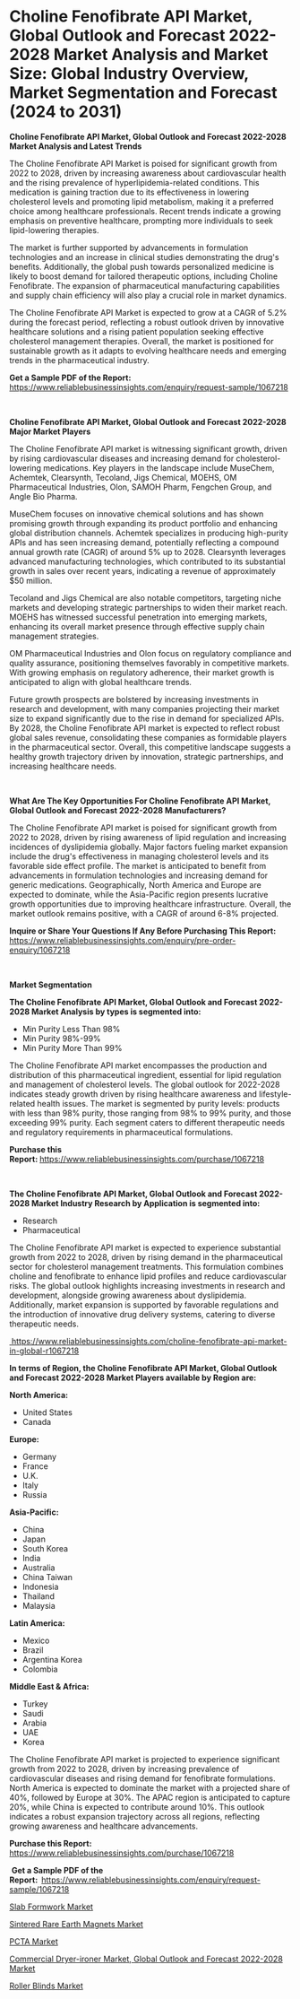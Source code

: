 <p><h1>Choline Fenofibrate API Market, Global Outlook and Forecast 2022-2028 Market Analysis and Market Size: Global Industry Overview, Market Segmentation and Forecast (2024 to 2031)</h1></p><p><strong>Choline Fenofibrate API Market, Global Outlook and Forecast 2022-2028 Market Analysis and Latest Trends</strong></p>
<p><p>The Choline Fenofibrate API Market is poised for significant growth from 2022 to 2028, driven by increasing awareness about cardiovascular health and the rising prevalence of hyperlipidemia-related conditions. This medication is gaining traction due to its effectiveness in lowering cholesterol levels and promoting lipid metabolism, making it a preferred choice among healthcare professionals. Recent trends indicate a growing emphasis on preventive healthcare, prompting more individuals to seek lipid-lowering therapies.</p><p>The market is further supported by advancements in formulation technologies and an increase in clinical studies demonstrating the drug's benefits. Additionally, the global push towards personalized medicine is likely to boost demand for tailored therapeutic options, including Choline Fenofibrate. The expansion of pharmaceutical manufacturing capabilities and supply chain efficiency will also play a crucial role in market dynamics. </p><p>The Choline Fenofibrate API Market is expected to grow at a CAGR of 5.2% during the forecast period, reflecting a robust outlook driven by innovative healthcare solutions and a rising patient population seeking effective cholesterol management therapies. Overall, the market is positioned for sustainable growth as it adapts to evolving healthcare needs and emerging trends in the pharmaceutical industry.</p></p>
<p><strong>Get a Sample PDF of the Report:&nbsp;</strong> <a href="https://www.reliablebusinessinsights.com/enquiry/request-sample/1067218?utm_campaign=1732&utm_medium=2&utm_source=Github&utm_content=ia&utm_term=29102024&utm_id=choline-fenofibrate-api-market-global-outlook-and-forecast-2022-2028">https://www.reliablebusinessinsights.com/enquiry/request-sample/1067218</a></p>
<p>&nbsp;</p>
<p><strong>Choline Fenofibrate API Market, Global Outlook and Forecast 2022-2028 Major Market Players</strong></p>
<p><p>The Choline Fenofibrate API market is witnessing significant growth, driven by rising cardiovascular diseases and increasing demand for cholesterol-lowering medications. Key players in the landscape include MuseChem, Achemtek, Clearsynth, Tecoland, Jigs Chemical, MOEHS, OM Pharmaceutical Industries, Olon, SAMOH Pharm, Fengchen Group, and Angle Bio Pharma. </p><p>MuseChem focuses on innovative chemical solutions and has shown promising growth through expanding its product portfolio and enhancing global distribution channels. Achemtek specializes in producing high-purity APIs and has seen increasing demand, potentially reflecting a compound annual growth rate (CAGR) of around 5% up to 2028. Clearsynth leverages advanced manufacturing technologies, which contributed to its substantial growth in sales over recent years, indicating a revenue of approximately $50 million.</p><p>Tecoland and Jigs Chemical are also notable competitors, targeting niche markets and developing strategic partnerships to widen their market reach. MOEHS has witnessed successful penetration into emerging markets, enhancing its overall market presence through effective supply chain management strategies.</p><p>OM Pharmaceutical Industries and Olon focus on regulatory compliance and quality assurance, positioning themselves favorably in competitive markets. With growing emphasis on regulatory adherence, their market growth is anticipated to align with global healthcare trends.</p><p>Future growth prospects are bolstered by increasing investments in research and development, with many companies projecting their market size to expand significantly due to the rise in demand for specialized APIs. By 2028, the Choline Fenofibrate API market is expected to reflect robust global sales revenue, consolidating these companies as formidable players in the pharmaceutical sector. Overall, this competitive landscape suggests a healthy growth trajectory driven by innovation, strategic partnerships, and increasing healthcare needs.</p></p>
<p>&nbsp;</p>
<p><strong>What Are The Key Opportunities For Choline Fenofibrate API Market, Global Outlook and Forecast 2022-2028 Manufacturers?</strong></p>
<p><p>The Choline Fenofibrate API market is poised for significant growth from 2022 to 2028, driven by rising awareness of lipid regulation and increasing incidences of dyslipidemia globally. Major factors fueling market expansion include the drug's effectiveness in managing cholesterol levels and its favorable side effect profile. The market is anticipated to benefit from advancements in formulation technologies and increasing demand for generic medications. Geographically, North America and Europe are expected to dominate, while the Asia-Pacific region presents lucrative growth opportunities due to improving healthcare infrastructure. Overall, the market outlook remains positive, with a CAGR of around 6-8% projected.</p></p>
<p><strong>Inquire or Share Your Questions If Any Before Purchasing This Report:</strong> <a href="https://www.reliablebusinessinsights.com/enquiry/pre-order-enquiry/1067218?utm_campaign=1732&utm_medium=2&utm_source=Github&utm_content=ia&utm_term=29102024&utm_id=choline-fenofibrate-api-market-global-outlook-and-forecast-2022-2028">https://www.reliablebusinessinsights.com/enquiry/pre-order-enquiry/1067218</a></p>
<p>&nbsp;</p>
<p><strong>Market Segmentation</strong></p>
<p><strong>The Choline Fenofibrate API Market, Global Outlook and Forecast 2022-2028 Market Analysis by types is segmented into:</strong></p>
<p><ul><li>Min Purity Less Than 98%</li><li>Min Purity 98%-99%</li><li>Min Purity More Than 99%</li></ul></p>
<p><p>The Choline Fenofibrate API market encompasses the production and distribution of this pharmaceutical ingredient, essential for lipid regulation and management of cholesterol levels. The global outlook for 2022-2028 indicates steady growth driven by rising healthcare awareness and lifestyle-related health issues. The market is segmented by purity levels: products with less than 98% purity, those ranging from 98% to 99% purity, and those exceeding 99% purity. Each segment caters to different therapeutic needs and regulatory requirements in pharmaceutical formulations.</p></p>
<p><strong>Purchase this Report:&nbsp;</strong><a href="https://www.reliablebusinessinsights.com/purchase/1067218?utm_campaign=1732&utm_medium=2&utm_source=Github&utm_content=ia&utm_term=29102024&utm_id=choline-fenofibrate-api-market-global-outlook-and-forecast-2022-2028">https://www.reliablebusinessinsights.com/purchase/1067218</a></p>
<p>&nbsp;</p>
<p><strong>The Choline Fenofibrate API Market, Global Outlook and Forecast 2022-2028 Market Industry Research by Application is segmented into:</strong></p>
<p><ul><li>Research</li><li>Pharmaceutical</li></ul></p>
<p><p>The Choline Fenofibrate API market is expected to experience substantial growth from 2022 to 2028, driven by rising demand in the pharmaceutical sector for cholesterol management treatments. This formulation combines choline and fenofibrate to enhance lipid profiles and reduce cardiovascular risks. The global outlook highlights increasing investments in research and development, alongside growing awareness about dyslipidemia. Additionally, market expansion is supported by favorable regulations and the introduction of innovative drug delivery systems, catering to diverse therapeutic needs.</p></p>
<p><a href="https://www.reliablebusinessinsights.com/choline-fenofibrate-api-market-in-global-r1067218?utm_campaign=1732&utm_medium=2&utm_source=Github&utm_content=ia&utm_term=29102024&utm_id=choline-fenofibrate-api-market-global-outlook-and-forecast-2022-2028">&nbsp;https://www.reliablebusinessinsights.com/choline-fenofibrate-api-market-in-global-r1067218</a></p>
<p><strong>In terms of Region, the Choline Fenofibrate API Market, Global Outlook and Forecast 2022-2028 Market Players available by Region are:</strong></p>
<p>
    <p> <strong> North America: </strong>
        <ul>
            <li>United States</li>
            <li>Canada</li>
        </ul>
        </p> 
    <p> <strong> Europe: </strong>
        <ul>
            <li>Germany</li>
            <li>France</li>
            <li>U.K.</li>
            <li>Italy</li>
            <li>Russia</li>
        </ul>
        </p> 
    <p> <strong> Asia-Pacific: </strong>
        <ul>
            <li>China</li>
            <li>Japan</li>
            <li>South Korea</li>
            <li>India</li>
            <li>Australia</li>
            <li>China Taiwan</li>
            <li>Indonesia</li>
            <li>Thailand</li>
            <li>Malaysia</li>
        </ul>
        </p> 
    <p> <strong> Latin America: </strong>
        <ul>
            <li>Mexico</li>
            <li>Brazil</li>
            <li>Argentina Korea</li>
            <li>Colombia</li>
        </ul>
        </p> 
    <p> <strong> Middle East & Africa: </strong>
        <ul>
            <li>Turkey</li>
            <li>Saudi</li>
            <li>Arabia</li>
            <li>UAE</li>
            <li>Korea</li>
        </ul>
    </p>
    </p>
<p><p>The Choline Fenofibrate API market is projected to experience significant growth from 2022 to 2028, driven by increasing prevalence of cardiovascular diseases and rising demand for fenofibrate formulations. North America is expected to dominate the market with a projected share of 40%, followed by Europe at 30%. The APAC region is anticipated to capture 20%, while China is expected to contribute around 10%. This outlook indicates a robust expansion trajectory across all regions, reflecting growing awareness and healthcare advancements.</p></p>
<p><strong>Purchase this Report: </strong><a href="https://www.reliablebusinessinsights.com/purchase/1067218?utm_campaign=1732&utm_medium=2&utm_source=Github&utm_content=ia&utm_term=29102024&utm_id=choline-fenofibrate-api-market-global-outlook-and-forecast-2022-2028">https://www.reliablebusinessinsights.com/purchase/1067218</a></p>
<p>&nbsp;<strong>Get a Sample PDF of the Report:&nbsp;&nbsp;</strong><a href="https://www.reliablebusinessinsights.com/enquiry/request-sample/1067218?utm_campaign=1732&utm_medium=2&utm_source=Github&utm_content=ia&utm_term=29102024&utm_id=choline-fenofibrate-api-market-global-outlook-and-forecast-2022-2028">https://www.reliablebusinessinsights.com/enquiry/request-sample/1067218</a></p>
<p><strong></strong></p>
<p><p><a href="https://www.linkedin.com/pulse/slab-formwork-market-velocity-124-cagr-trajectory-2024-2031-piolf?utm_campaign=1732&utm_medium=2&utm_source=Github&utm_content=ia&utm_term=29102024&utm_id=choline-fenofibrate-api-market-global-outlook-and-forecast-2022-2028">Slab Formwork Market</a></p><p><a href="https://www.linkedin.com/pulse/emerging-opportunities-challenges-global-sintered-rare-earth-lcxwf?utm_campaign=1732&utm_medium=2&utm_source=Github&utm_content=ia&utm_term=29102024&utm_id=choline-fenofibrate-api-market-global-outlook-and-forecast-2022-2028">Sintered Rare Earth Magnets Market</a></p><p><a href="https://www.linkedin.com/pulse/pcta-market-revolution-size-share-emerging-trends-2024-2031-ndigf?utm_campaign=1732&utm_medium=2&utm_source=Github&utm_content=ia&utm_term=29102024&utm_id=choline-fenofibrate-api-market-global-outlook-and-forecast-2022-2028">PCTA Market</a></p><p><a href="https://github.com/AshikRahman665/Market-Research-Report-List-1/blob/main/commercial-dryer-ironer-market-global-outlook-and-forecast-2022-2028-market.md?utm_campaign=1732&utm_medium=2&utm_source=Github&utm_content=ia&utm_term=29102024&utm_id=choline-fenofibrate-api-market-global-outlook-and-forecast-2022-2028">Commercial Dryer-ironer Market, Global Outlook and Forecast 2022-2028 Market</a></p><p><a href="https://www.linkedin.com/pulse/global-perspectives-roller-blinds-market-trends-challenges-7ejcf?utm_campaign=1732&utm_medium=2&utm_source=Github&utm_content=ia&utm_term=29102024&utm_id=choline-fenofibrate-api-market-global-outlook-and-forecast-2022-2028">Roller Blinds Market</a></p></p>